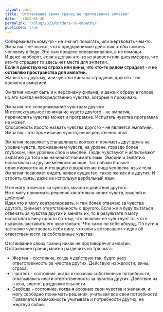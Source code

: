 ```yaml
---
layout: post
title: "Отстаивание своих границ не противоречит эмпатии"
date:   2023-05-26
permalink: "/blog/2023/borders-vs-empathy/"
published: true
---
```

Сопереживать кому-то - не значит помогать, или жертвовать чем-то. Эмпатия - не значит, что я предпринимаю действия чтобы помочь человеку в беде. Это сам процесс сопереживания, а не помощи.\
И даже наоборот, если я делаю что-то из жалости или дискомфорта, что кто-то страдает то здесь нет места для эмпатии.\
**Если я действую из страха или вины, что кто-то рядом страдает - я не оставляю пространства для эмпатии.**\
Жалость к другому, или чувство вины за страдания другого  - не являются эмпатией.

Эмпатия может быть и к персонажу фильма, и даже к образу в голове, но это всегда непосредственно чувства, которые я проживаю.

Эмпатия это сопереживание чувствам другого.\
Интеллектуальное понимание чувств другого - не эмпатия, перечислить чувства может и программа. Испытать чувства программа не может.\
Способность просто назвать чувства другого - не является эмпатией. Эмпатия - это проживание чувств, непосредственно опыт.

Эмпатия позволяет устанавливать контакт и понимать друг друга на уровне чувств, проживанием чувств, на уровне, гораздо более глубоком, чем уровень слов и мыслей. Люди чувствуют и испытывают эмпатию до того как начинают понимать язык. Эмоции и эмпатию испытывают и другие млекопитающие. Так собаки больше ориентируются на интонацию и выражение лица человека, язык тела.\
Эмпатия позволяет видеть живое существо, такое же как я в других. И строить связь, даже не используя вербальный язык.

Я не могу отвечать за чувства, мысли и действия другого.\
Но я могу принимать решения касательно своих чувств, мыслей и действий.\
Идея что я могу контролировать, и тем более отвечаю за чувства другого, снимает ответственность с другого. Если же я буду пытаться отвечать за чувства других и менять их, то в результате я могу испытывать вину просто потому, что человек не чувствует то, что я пытаюсь заставить его чувствовать. Что само по себе абсурд. По сути я заставлю чувствовать себя вину, что опять возвращает к идее об ответственности за собственные чувства.

Отстаивание своих границ никак не противоречит эмпатии.\
Отстаивание границ можно разделить на три шага:
* Жертва - состояние, когда я действую так, будто несу ответственность за чувства других. Действую из жалости, вины, страха.
* Протест - состояние, когда я осознаю собственные потребности, отказываюсь нести ответственность за чувства других. Действие из гнева, злости, раздражительности.
* Свобода - состояние, когда я осознаю свои чувства и желания, и могу свободно принимать решения, учитывая все свои потребности. Появляется возможность учитывать и потребности других, не жертвуя собой.
